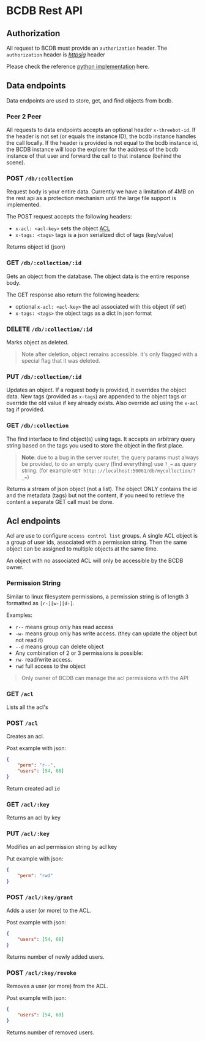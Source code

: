 # BCDB Rest API

## Authorization
All request to BCDB must provide an `authorization` header. The `authorization` header is *[httpsig](https://tools.ietf.org/html/draft-cavage-http-signatures-12)* header

Please check the reference [python implementation](https://github.com/threefoldtech/dbreboot/blob/bed9aa93b86c6d14f8534a6627bba1a4a75f2037/clients/python/bcdb/auth.py#L60) here.


## Data endpoints
Data endpoints are used to store, get, and find objects from bcdb.

### Peer 2 Peer
All requests to data endpoints accepts an optional header `x-threebot-id`. If the header is not set (or equals the instance ID), the bcdb instance handles the call locally. If the header is provided is not equal to the bcdb instance id, the BCDB instance will loop the explorer for the address of the bcdb instance of that user and forward the call to that instance (behind the scene).

### POST `/db/:collection`
Request body is your entire data. Currently we have a limitation of 4MB on the rest api as a protection mechanism until the large file support is implemented.

The POST request accepts the following headers:
- `x-acl: <acl-key>` sets the object [ACL](#acl-enpoints)
- `x-tags: <tags>` tags is a json serialized dict of tags (key/value)

Returns object id (json)

### GET `/db/:collection/:id`
Gets an object from the database. The object data is the entire response body.

The GET response also return the following headers:
- optional `x-acl: <acl-key>` the acl associated with this object (if
set)
- `x-tags: <tags>` the object tags as a dict in json format

### DELETE `/db/:collection/:id`
Marks object as deleted.

> Note after deletion, object remains accessible. it's only flagged with a special flag that it was deleted.

### PUT `/db/:collection/:id`
Updates an object. If a request body is provided, it overrides the object data. New tags (provided as `x-tags`) are appended to the object tags or override the old value if key already exists. Also override acl using the `x-acl` tag if provided.

### GET `/db/:collection`
The find interface to find object(s) using tags. It accepts an arbitrary query string based on the tags you used to store the object in the first place.

> **Note**: due to a bug in the server router, the query params must always be provided, to do an empty query (find everything) use `?_=` as query string. (for example `GET http:://localhost:50061/db/mycollection/?_=`)

Returns a stream of json object (not a list). The object ONLY contains the id and the metadata (tags) but not the content, if you need to retrieve the content a separate GET call must be done.

## Acl endpoints
Acl are use to configure `access control list` groups. A single ACL object is a group of user ids, associated with a permission string. Then the same object can be assigned to multiple objects at the same time.

An object with no associated ACL will only be accessible by the BCDB owner.

### Permission String
Similar to linux filesystem permissions, a permission string is of length 3 formatted as `[r-][w-][d-]`.

Examples:
- `r--` means group only has read access
- `-w-` means group only has write access. (they can update the object but not read it)
- `--d` means group can delete object
- Any combination of 2 or 3 permissions is possible:
 - `rw-` read/write access.
 - `rwd` full access to the object

> Only owner of BCDB can manage the acl permissions with the API

### GET `/acl`

Lists all the acl's

### POST `/acl`

Creates an acl.

Post example with json:
```json
{
    "perm": "r--",
    "users": [54, 68]
}
```

Return created acl `id`

### GET `/acl/:key`

Returns an acl by key

### PUT `/acl/:key`

Modifies an acl permission string by acl key

Put example with json:
```json
{
    "perm": "rwd"
}
```

### POST `/acl/:key/grant`

Adds a user (or more) to the ACL.

Post example with json:
```json
{
    "users": [54, 68]
}
```

Returns number of newly added users.

### POST `/acl/:key/revoke`

Removes a user (or more) from the ACL.

Post example with json:
```json
{
    "users": [54, 68]
}

```
Returns number of removed users.
